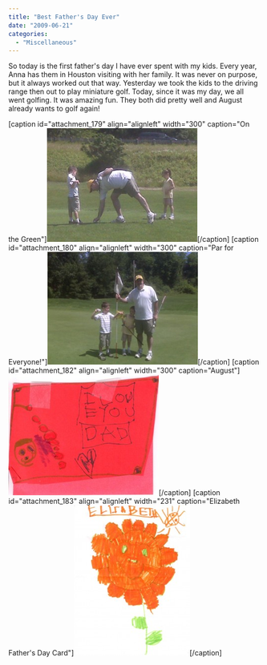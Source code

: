 ```yaml
---
title: "Best Father's Day Ever"
date: "2009-06-21"
categories: 
  - "Miscellaneous"
---
```


So today is the first father's day I have ever spent with my kids. Every year, Anna has them in Houston visiting with her family. It was never on purpose, but it always worked out that way. Yesterday we took the kids to the driving range then out to play miniature golf. Today, since it was my day, we all went golfing. It was amazing fun. They both did pretty well and August already wants to golf again!

\[caption id="attachment\_179" align="alignleft" width="300" caption="On the Green"\]![On the Green](images/IMG00032-300x227.jpg "On the Green")\[/caption\] \[caption id="attachment\_180" align="alignleft" width="300" caption="Par for Everyone!"\]![Par for Everyone!](images/IMG00033-300x225.jpg "Par for Everyone!")\[/caption\] \[caption id="attachment\_182" align="alignleft" width="300" caption="August"\]![August Father's Day Card](images/August-Fathers-Day-Card-300x241.jpg "August's Father's Day Card")\[/caption\] \[caption id="attachment\_183" align="alignleft" width="231" caption="Elizabeth Father's Day Card"\]![Elizabeth's Father's Day Card](images/Elizabeth-Fathers-Day-Card-231x300.jpg "Elizabeth's Father's Day Card")\[/caption\]
